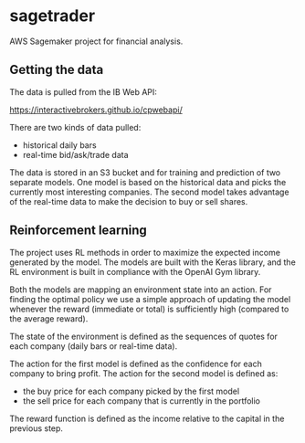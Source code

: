 # sagetrader

AWS Sagemaker project for financial analysis.

## Getting the data

The data is pulled from the IB Web API:

https://interactivebrokers.github.io/cpwebapi/

There are two kinds of data pulled: 
* historical daily bars
* real-time bid/ask/trade data

The data is stored in an S3 bucket and for training and prediction of two separate models.
One model is based on the historical data and picks the currently most interesting companies.
The second model takes advantage of the real-time data to make the decision to buy or sell shares.

## Reinforcement learning

The project uses RL methods in order to maximize the expected income generated by the model.
The models are built with the Keras library, and the RL environment is built in compliance
with the OpenAI Gym library.

Both the models are mapping an environment state into an action.
For finding the optimal policy we use a simple approach of updating the model 
whenever the reward (immediate or total) is sufficiently high (compared to the average reward).

The state of the environment is defined as the sequences of quotes for each company (daily bars or real-time data).

The action for the first model is defined as the confidence for each company to bring profit.
The action for the second model is defined as:
* the buy price for each company picked by the first model
* the sell price for each company that is currently in the portfolio

The reward function is defined as the income relative to the capital in the previous step.
